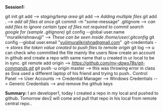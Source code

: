 **Session1:**


 git init
 git add <filename> --> *staging/temp area*
 git add <file1> <file2> --> *Adding multiple files*
 git add . --> *add all files at once*
 git commit -m "some-message"
 .gitignore --> *can add files to ignore certain type of files not required to commit search google for (sample .gitignore)*
 git config --global user.name "muralikrishnavujji" --> *These can be seen inside /home/user/.gitconfig*
 git config --global user.email "vujjimuralikrishna@gmail.com"
 .git-credentials --> *stores the token value created to push files to remote origin*
 git log --> u can check who committed the file mainly the users
 Now create an account in github and create a repo with same name that u created in ur local to be in sync.
 git remote add origin <url of github repo u just created> --> *https://github.com/my-daws78s/git-commands.git*
 git push -u origin master --> this was throwing error in class as Siva used a different laptop of his friend and trying to push..
 Control Panel --> User Accounts --> Credential Manager --> Windows Credentials --> Generic Credentials --> and remove the github keys
 
 **Summary:**
 I am developer1, today I created a repo in my local and pushed to github.
 Tomorrow dev2 will come and pull that repo in his local from remote central repo..
